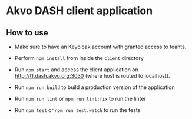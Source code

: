 # Akvo DASH client application

## How to use
* Make sure to have an Keycloak account with granted access to teants.

* Perform `npm install` from inside the `client` directory

* Run `npm start` and access the client application on http://t1.dash.akvo.org:3030 (where host is routed to localhost).

* Run `npm run build` to build a production version of the application

* Run `npm run lint` or `npm run lint:fix` to run the linter

* Run `npm test` or `npm run test:watch` to run the tests
